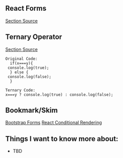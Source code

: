 ## React Forms
[Section Source](https://reactjs.org/docs/forms.html)


## Ternary Operator
[Section Source](https://codeburst.io/javascript-the-conditional-ternary-operator-explained-cac7218beeff)

```
Original Code:
  if(x===y){
 console.log(true);
  } else {
 console.log(false);
  }

Ternary Code:
x===y ? console.log(true) : console.log(false);
```

## Bookmark/Skim
[Bootstrap Forms](https://react-bootstrap.github.io/components/forms/)
[React Conditional Rendering](https://reactjs.org/docs/conditional-rendering.html)

## Things I want to know more about:
- TBD